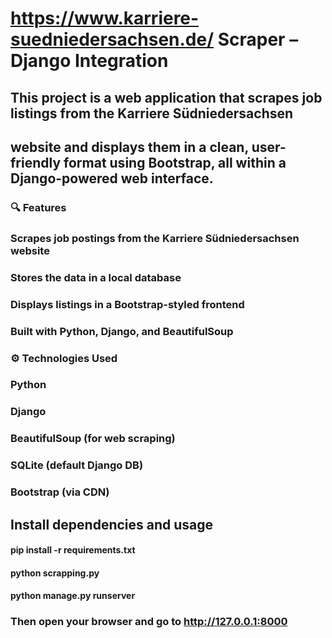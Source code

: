 # https://www.karriere-suedniedersachsen.de/ Scraper – Django Integration

## This project is a web application that scrapes job listings from the Karriere Südniedersachsen
## website and displays them in a clean, user-friendly format using Bootstrap, all within a Django-powered web interface.

### 🔍 Features
### Scrapes job postings from the Karriere Südniedersachsen website

### Stores the data in a local database

### Displays listings in a Bootstrap-styled frontend

### Built with Python, Django, and BeautifulSoup

### ⚙️ Technologies Used

### Python

### Django

### BeautifulSoup (for web scraping)

### SQLite (default Django DB)

### Bootstrap (via CDN)

## Install dependencies and usage

#### pip install -r requirements.txt

#### python scrapping.py
#### python manage.py runserver

### Then open your browser and go to http://127.0.0.1:8000